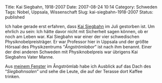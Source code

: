 Title: Kai Siegbahn, 1918-2007
Date: 2007-08-24 10:14
Category: Schweden
Tags: Nobel, Uppsala, Wissenschaft
Slug: kai-siegbahn-1918-2007
Status: published

Ich habe gerade erst erfahren, dass [Kai
Siegbahn](http://de.wikipedia.org/wiki/Kai_Siegbahn) im Juli gestorben
ist. Um ehrlich zu sein: Ich hätte davor nicht mit Sicherheit sagen
können, ob er noch am Leben war. Kai Siegbahn war einer der vier
schwedischen Physiknobelpreisträger. Er war Professor hier in Uppsala
und der größte Hörsaal des Physikzentrums “*Ångströmlabor*” ist nach ihm
benannt. Einer der drei anderen Schweden mit Physiknobelpreis war
übrigens Kai Siegbahns Vater Manne.

Aus [meinem Fenster](http://www.fiket.de/2007/01/19/tischstoeckchen/) im
Ångströmlab habe ich Ausblick auf das Dach des “*Siegbahnsalen*” und
sehe die Leute, die auf der Terasse dort Kaffee trinken.

